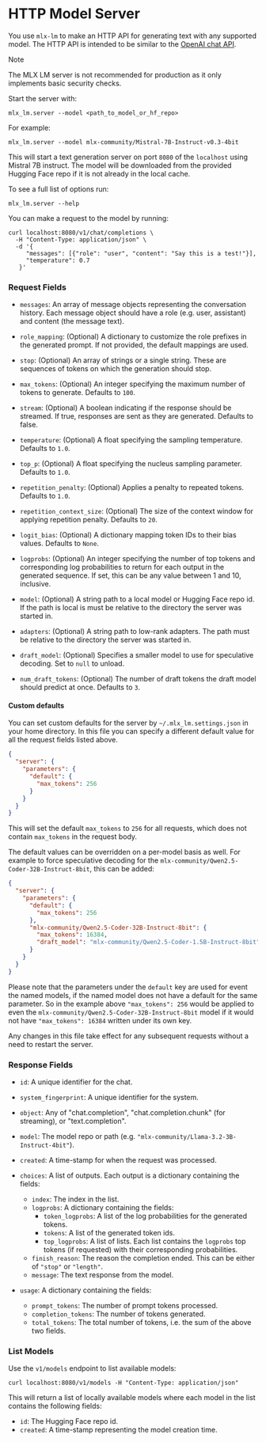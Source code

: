 # HTTP Model Server

You use `mlx-lm` to make an HTTP API for generating text with any supported
model. The HTTP API is intended to be similar to the [OpenAI chat
API](https://platform.openai.com/docs/api-reference).

> [!NOTE]  
> The MLX LM server is not recommended for production as it only implements
> basic security checks.

Start the server with: 

```shell
mlx_lm.server --model <path_to_model_or_hf_repo>
```

For example:

```shell
mlx_lm.server --model mlx-community/Mistral-7B-Instruct-v0.3-4bit
```

This will start a text generation server on port `8080` of the `localhost`
using Mistral 7B instruct. The model will be downloaded from the provided
Hugging Face repo if it is not already in the local cache.

To see a full list of options run:

```shell
mlx_lm.server --help
```

You can make a request to the model by running:

```shell
curl localhost:8080/v1/chat/completions \
  -H "Content-Type: application/json" \
  -d '{
     "messages": [{"role": "user", "content": "Say this is a test!"}],
     "temperature": 0.7
   }'
```

### Request Fields

- `messages`: An array of message objects representing the conversation
  history. Each message object should have a role (e.g. user, assistant) and
  content (the message text).

- `role_mapping`: (Optional) A dictionary to customize the role prefixes in
  the generated prompt. If not provided, the default mappings are used.

- `stop`: (Optional) An array of strings or a single string. These are
  sequences of tokens on which the generation should stop.

- `max_tokens`: (Optional) An integer specifying the maximum number of tokens
  to generate. Defaults to `100`.

- `stream`: (Optional) A boolean indicating if the response should be
  streamed. If true, responses are sent as they are generated. Defaults to
  false.

- `temperature`: (Optional) A float specifying the sampling temperature.
  Defaults to `1.0`.

- `top_p`: (Optional) A float specifying the nucleus sampling parameter.
  Defaults to `1.0`.

- `repetition_penalty`: (Optional) Applies a penalty to repeated tokens.
  Defaults to `1.0`.

- `repetition_context_size`: (Optional) The size of the context window for
  applying repetition penalty. Defaults to `20`.

- `logit_bias`: (Optional) A dictionary mapping token IDs to their bias
  values. Defaults to `None`.

- `logprobs`: (Optional) An integer specifying the number of top tokens and
  corresponding log probabilities to return for each output in the generated
  sequence. If set, this can be any value between 1 and 10, inclusive.

- `model`: (Optional) A string path to a local model or Hugging Face repo id.
  If the path is local is must be relative to the directory the server was
  started in.

- `adapters`: (Optional) A string path to low-rank adapters. The path must be
  relative to the directory the server was started in.

- `draft_model`: (Optional) Specifies a smaller model to use for speculative
  decoding. Set to `null` to unload.

- `num_draft_tokens`: (Optional) The number of draft tokens the draft model
  should predict at once. Defaults to `3`.

#### Custom defaults
You can set custom defaults for the server by `~/.mlx_lm.settings.json` in
your home directory. In this file you can specify a different default value
for all the request fields listed above.

```json
{
  "server": {
    "parameters": {
      "default": {
        "max_tokens": 256
      }
    }
  }
}
```
This will set the default `max_tokens` to `256` for all requests, which does not
contain `max_tokens` in the request body.

The default values can be overridden on a per-model basis as well. For example to
force speculative decoding for the `mlx-community/Qwen2.5-Coder-32B-Instruct-8bit`,
this can be added:

```json
{
  "server": {
    "parameters": {
      "default": {
        "max_tokens": 256
      },
      "mlx-community/Qwen2.5-Coder-32B-Instruct-8bit": {
        "max_tokens": 16384,
        "draft_model": "mlx-community/Qwen2.5-Coder-1.5B-Instruct-8bit"
      }
    }
  }
}
```

Please note that the parameters under the `default` key are used for event the named
models, if the named model does not have a default for the same parameter. So in the
example above `"max_tokens": 256` would be applied to even the
`mlx-community/Qwen2.5-Coder-32B-Instruct-8bit` model if it would not have
`"max_tokens": 16384` written under its own key.

Any changes in this file take effect for any subsequent requests without a need to
restart the server.


### Response Fields

- `id`: A unique identifier for the chat.

- `system_fingerprint`: A unique identifier for the system.

- `object`: Any of "chat.completion", "chat.completion.chunk" (for
  streaming), or "text.completion".

- `model`: The model repo or path (e.g. `"mlx-community/Llama-3.2-3B-Instruct-4bit"`).

- `created`: A time-stamp for when the request was processed.

- `choices`: A list of outputs. Each output is a dictionary containing the fields:
    - `index`: The index in the list.
    - `logprobs`: A dictionary containing the fields:
        - `token_logprobs`: A list of the log probabilities for the generated
          tokens.
        - `tokens`: A list of the generated token ids.
        - `top_logprobs`: A list of lists. Each list contains the `logprobs`
          top tokens (if requested) with their corresponding probabilities.
    - `finish_reason`: The reason the completion ended. This can be either of
      `"stop"` or `"length"`.
    - `message`: The text response from the model.

- `usage`: A dictionary containing the fields:
    - `prompt_tokens`: The number of prompt tokens processed.
    - `completion_tokens`: The number of tokens generated.
    - `total_tokens`: The total number of tokens, i.e. the sum of the above two fields.

### List Models

Use the `v1/models` endpoint to list available models:

```shell
curl localhost:8080/v1/models -H "Content-Type: application/json"
```

This will return a list of locally available models where each model in the
list contains the following fields:

- `id`: The Hugging Face repo id.
- `created`: A time-stamp representing the model creation time.
